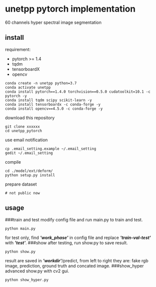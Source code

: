 unetpp pytorch implementation
==================================
60 channels hyper spectral image segmentation


install
----------------------------------
requirement:

* pytorch >= 1.4
* tqdm
* tensorboardX
* opencv

```shell script
conda create -n unetpp python=3.7
conda activate unetpp
conda install pytorch==1.4.0 torchvision==0.5.0 cudatoolkit=10.1 -c pytorch -y
conda install tqdm scipy scikit-learn -y
conda install tensorboardx -c conda-forge -y
conda install opencv==4.5.0 -c conda-forge -y
```
download this repository
```shell script
git clone xxxxxx
cd unetpp_pytorch 
```
use email notification
```shell script
cp .email_setting.example ~/.email_setting
gedit ~/.email_setting
```
compile
```shell script
cd ./model/ext/deform/
python setup.py install
```
prepare dataset
```shell script
# not public now
```

usage
----------------------------------
###train and test
modify config file and run main.py to train and test.
```shell script
python main.py
```
for test only, find _**'work_phase'**_ in config file and replace **_'train-val-test'_**
 with **_'test'_**.
###show
after testing, run show.py to save result.
```shell script
python show.py
```
result are saved in _**'workdir'**_/predict, from left to right they are: 
fake rgb image, prediction, ground truth and concated image.
###show_hyper
advanced show.py with cv2 gui.
```shell script
python show_hyper.py
```

